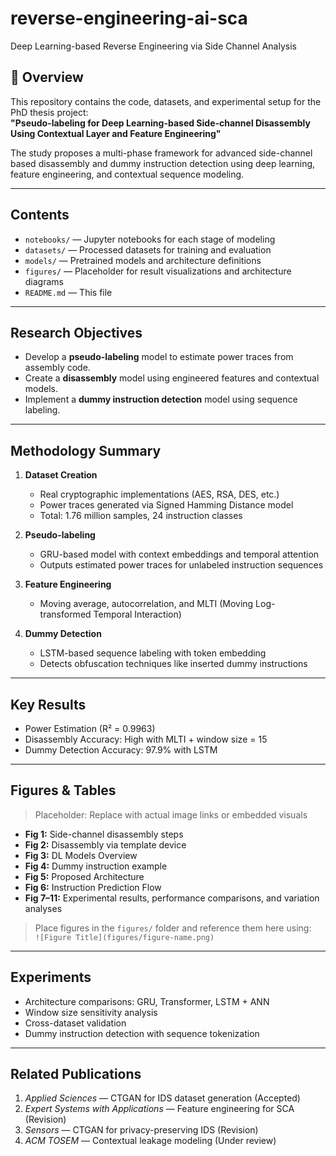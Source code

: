 # reverse-engineering-ai-sca
Deep Learning-based Reverse Engineering via Side Channel Analysis

## 📌 Overview
This repository contains the code, datasets, and experimental setup for the PhD thesis project:  
**"Pseudo-labeling for Deep Learning-based Side-channel Disassembly Using Contextual Layer and Feature Engineering"**

The study proposes a multi-phase framework for advanced side-channel based disassembly and dummy instruction detection using deep learning, feature engineering, and contextual sequence modeling.

---

## Contents

- `notebooks/` — Jupyter notebooks for each stage of modeling
- `datasets/` — Processed datasets for training and evaluation
- `models/` — Pretrained models and architecture definitions
- `figures/` — Placeholder for result visualizations and architecture diagrams
- `README.md` — This file

---

## Research Objectives

- Develop a **pseudo-labeling** model to estimate power traces from assembly code.
- Create a **disassembly** model using engineered features and contextual models.
- Implement a **dummy instruction detection** model using sequence labeling.

---

## Methodology Summary

1. **Dataset Creation**
   - Real cryptographic implementations (AES, RSA, DES, etc.)
   - Power traces generated via Signed Hamming Distance model
   - Total: 1.76 million samples, 24 instruction classes

2. **Pseudo-labeling**
   - GRU-based model with context embeddings and temporal attention
   - Outputs estimated power traces for unlabeled instruction sequences

3. **Feature Engineering**
   - Moving average, autocorrelation, and MLTI (Moving Log-transformed Temporal Interaction)

4. **Dummy Detection**
   - LSTM-based sequence labeling with token embedding
   - Detects obfuscation techniques like inserted dummy instructions

---

## Key Results

- Power Estimation (R² = 0.9963)
- Disassembly Accuracy: High with MLTI + window size = 15
- Dummy Detection Accuracy: 97.9% with LSTM

---

## Figures & Tables

> Placeholder: Replace with actual image links or embedded visuals

- **Fig 1:** Side-channel disassembly steps  
- **Fig 2:** Disassembly via template device  
- **Fig 3:** DL Models Overview  
- **Fig 4:** Dummy instruction example  
- **Fig 5:** Proposed Architecture  
- **Fig 6:** Instruction Prediction Flow  
- **Fig 7–11:** Experimental results, performance comparisons, and variation analyses

> Place figures in the `figures/` folder and reference them here using:  
> `![Figure Title](figures/figure-name.png)`

---

## Experiments

- Architecture comparisons: GRU, Transformer, LSTM + ANN
- Window size sensitivity analysis
- Cross-dataset validation
- Dummy instruction detection with sequence tokenization

---

## Related Publications

1. *Applied Sciences* — CTGAN for IDS dataset generation (Accepted)
2. *Expert Systems with Applications* — Feature engineering for SCA (Revision)
3. *Sensors* — CTGAN for privacy-preserving IDS (Revision)
4. *ACM TOSEM* — Contextual leakage modeling (Under review)
